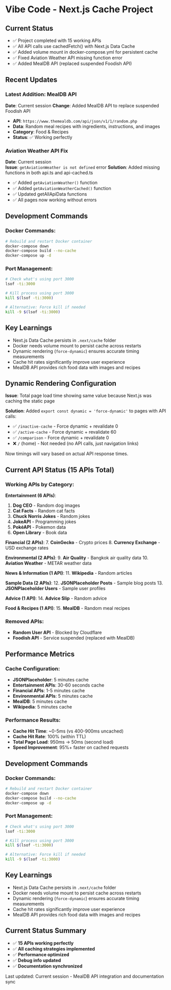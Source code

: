 # Vibe Code - Next.js Cache Project

## Current Status
- ✅ Project completed with 15 working APIs
- ✅ All API calls use cachedFetch() with Next.js Data Cache
- ✅ Added volume mount in docker-compose.yml for persistent cache
- ✅ Fixed Aviation Weather API missing function error
- ✅ Added MealDB API (replaced suspended Foodish API)

## Recent Updates

### Latest Addition: MealDB API
**Date**: Current session
**Change**: Added MealDB API to replace suspended Foodish API
- **API**: `https://www.themealdb.com/api/json/v1/1/random.php`
- **Data**: Random meal recipes with ingredients, instructions, and images
- **Category**: Food & Recipes
- **Status**: ✅ Working perfectly

### Aviation Weather API Fix
**Date**: Current session  
**Issue**: `getAviationWeather is not defined` error
**Solution**: Added missing functions in both api.ts and api-cached.ts
- ✅ Added `getAviationWeather()` function
- ✅ Added `getAviationWeatherCached()` function
- ✅ Updated getAllApiData functions
- ✅ All pages now working without errors

## Development Commands

### Docker Commands:
```bash
# Rebuild and restart Docker container
docker-compose down
docker-compose build --no-cache
docker-compose up -d
```

### Port Management:
```bash
# Check what's using port 3000
lsof -ti:3000

# Kill process using port 3000
kill $(lsof -ti:3000)

# Alternative: Force kill if needed
kill -9 $(lsof -ti:3000)
```

## Key Learnings
- Next.js Data Cache persists in `.next/cache` folder
- Docker needs volume mount to persist cache across restarts
- Dynamic rendering (`force-dynamic`) ensures accurate timing measurements
- Cache hit rates significantly improve user experience
- MealDB API provides rich food data with images and recipes

## Dynamic Rendering Configuration

**Issue**: Total page load time showing same value because Next.js was caching the static page

**Solution**: Added `export const dynamic = 'force-dynamic'` to pages with API calls:
- ✅ `/inactive-cache` - Force dynamic + revalidate 0
- ✅ `/active-cache` - Force dynamic + revalidate 60  
- ✅ `/comparison` - Force dynamic + revalidate 0
- ❌ `/` (home) - Not needed (no API calls, just navigation links)

Now timings will vary based on actual API response times.

## Current API Status (15 APIs Total)

### Working APIs by Category:

**Entertainment (6 APIs)**:
1. **Dog CEO** - Random dog images
2. **Cat Facts** - Random cat facts  
3. **Chuck Norris Jokes** - Random jokes
4. **JokeAPI** - Programming jokes
5. **PokéAPI** - Pokemon data
6. **Open Library** - Book data

**Financial (2 APIs)**:
7. **CoinGecko** - Crypto prices
8. **Currency Exchange** - USD exchange rates

**Environmental (2 APIs)**:
9. **Air Quality** - Bangkok air quality data
10. **Aviation Weather** - METAR weather data

**News & Information (1 API)**:
11. **Wikipedia** - Random articles

**Sample Data (2 APIs)**:
12. **JSONPlaceholder Posts** - Sample blog posts
13. **JSONPlaceholder Users** - Sample user profiles

**Advice (1 API)**:
14. **Advice Slip** - Random advice

**Food & Recipes (1 API)**:
15. **MealDB** - Random meal recipes

### Removed APIs:
- **Random User API** - Blocked by Cloudflare
- **Foodish API** - Service suspended (replaced with MealDB)

## Performance Metrics

### Cache Configuration:
- **JSONPlaceholder**: 5 minutes cache
- **Entertainment APIs**: 30-60 seconds cache
- **Financial APIs**: 1-5 minutes cache  
- **Environmental APIs**: 5 minutes cache
- **MealDB**: 5 minutes cache
- **Wikipedia**: 5 minutes cache

### Performance Results:
- **Cache Hit Time**: ~0-5ms (vs 400-900ms uncached)
- **Cache Hit Rate**: 100% (within TTL)
- **Total Page Load**: 950ms → 50ms (second load)
- **Speed Improvement**: 95%+ faster on cached requests

## Development Commands

### Docker Commands:
```bash
# Rebuild and restart Docker container
docker-compose down
docker-compose build --no-cache
docker-compose up -d
```

### Port Management:
```bash
# Check what's using port 3000
lsof -ti:3000

# Kill process using port 3000
kill $(lsof -ti:3000)

# Alternative: Force kill if needed
kill -9 $(lsof -ti:3000)
```

## Key Learnings
- Next.js Data Cache persists in `.next/cache` folder
- Docker needs volume mount to persist cache across restarts
- Dynamic rendering (`force-dynamic`) ensures accurate timing measurements
- Cache hit rates significantly improve user experience
- MealDB API provides rich food data with images and recipes

## Current Status Summary
- ✅ **15 APIs working perfectly**
- ✅ **All caching strategies implemented**
- ✅ **Performance optimized**
- ✅ **Debug info updated**
- ✅ **Documentation synchronized**

Last updated: Current session - MealDB API integration and documentation sync
